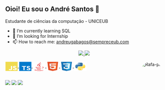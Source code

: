 ## Oioi! Eu sou o André Santos 👋
Estudante de ciências da computação - UNICEUB

- 🌱 I’m currently learning SQL
- 🤔 I’m looking for Internship
- 📫 How to reach me: andreugabagos@sempreceub.com

<div align="center">
  <a href="https://github.com/andresantoss">
  <img height="180em" src="https://github-readme-stats.vercel.app/api?username=Andresantoss&show_icons=true&theme=tokyonight&include_all_commits=true&count_private=true"/>
    
  <img height="180em" src="https://github-readme-stats.vercel.app/api/top-langs/?username=Andresantoss&layout=compact&langs_count=7&theme=tokyonight"/>
</div>
  
 
<div style="display: inline_block"><br>
  <img align="center" alt="Andre-Js" height="30" width="40" src="https://raw.githubusercontent.com/devicons/devicon/master/icons/javascript/javascript-plain.svg">
  <img align="center" alt="Rafa-Ts" height="30" width="40" src="https://raw.githubusercontent.com/devicons/devicon/master/icons/typescript/typescript-plain.svg">
   <img align="center" alt="Andre-J" height="30" width="40" src="https://raw.githubusercontent.com/devicons/devicon/master/icons/java/java-plain.svg">
 <img align="center" alt="Andre-HTML" height="30" width="40" src="https://raw.githubusercontent.com/devicons/devicon/master/icons/html5/html5-original.svg">
  <img align="center" alt="Andre-CSS" height="30" width="40" src="https://raw.githubusercontent.com/devicons/devicon/master/icons/css3/css3-original.svg">
  <img align="center" alt="Andre-Python" height="30" width="40" src="https://raw.githubusercontent.com/devicons/devicon/master/icons/python/python-original.svg">
  <img align="right" alt="Rafa-pic" height="150" style="border-radius:50px;" src="https://media.discordapp.net/attachments/944776951200112720/953029208244912219/token_1_35.png">
</div>

  ##
  
<div> 
  <a href="https://www.instagram.com/andregustav0o" target="_blank"><img src="https://img.shields.io/badge/-Instagram-%23E4405F?style=for-the-badge&logo=instagram&logoColor=white" target="_blank"></a>
  <a href = "mailto:andreugabagos@sempreceub.com"><img src="https://img.shields.io/badge/-Gmail-%23333?style=for-the-badge&logo=gmail&logoColor=white" target="_blank"></a>
  <a href="https://www.linkedin.com/in/andre-gustavo-de-oliveira-dos-santos-51aba51b6" target="_blank"><img src="https://img.shields.io/badge/-LinkedIn-%230077B5?style=for-the-badge&logo=linkedin&logoColor=white" target="_blank"></a> 
</div>

